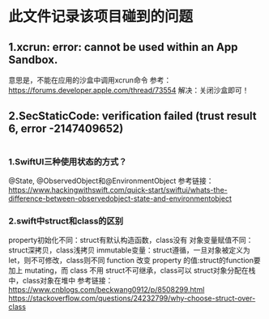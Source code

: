 #  此文件记录该项目碰到的问题

## 1.xcrun: error: cannot be used within an App Sandbox.
意思是，不能在应用的沙盒中调用xcrun命令
参考：https://forums.developer.apple.com/thread/73554
解决：关闭沙盒即可！
## 2.SecStaticCode: verification failed (trust result 6, error -2147409652)



# 

### 1.SwiftUI三种使用状态的方式？
@State, @ObservedObject和@EnvironmentObject
参考链接：https://www.hackingwithswift.com/quick-start/swiftui/whats-the-difference-between-observedobject-state-and-environmentobject
### 2.swift中struct和class的区别
property初始化不同：struct有默认构造函数，class没有
对象变量赋值不同：struct深拷贝，class浅拷贝
immutable变量：struct遵循，一旦对象被定义为let，则不可修改，class则不同
function 改变 property 的值:struct的function要加上 mutating，而 class 不用
struct不可继承，class可以
struct对象分配在栈中，class对象在堆中
参考链接：
https://www.cnblogs.com/beckwang0912/p/8508299.html
https://stackoverflow.com/questions/24232799/why-choose-struct-over-class
